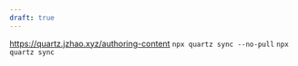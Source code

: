 ```yaml
---
draft: true
---
```


https://quartz.jzhao.xyz/authoring-content
`npx quartz sync --no-pull`
`npx quartz sync`